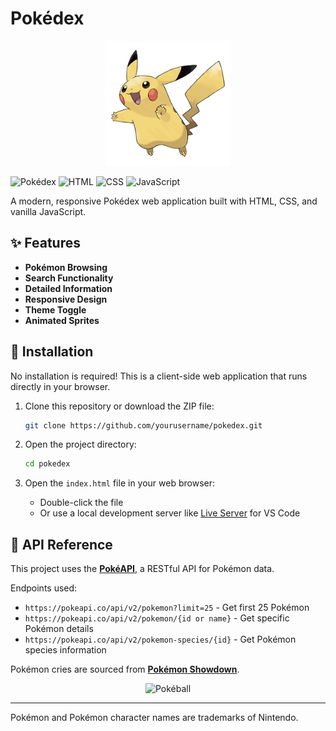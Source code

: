 # Pokédex

<div align="center">
  <img src="https://raw.githubusercontent.com/PokeAPI/sprites/master/sprites/pokemon/other/official-artwork/25.png" alt="Pikachu" width="200">
</div>

![Pokédex](https://img.shields.io/badge/Pok%C3%A9dex-Web%20App-red)
![HTML](https://img.shields.io/badge/HTML-5-orange)
![CSS](https://img.shields.io/badge/CSS-3-blue)
![JavaScript](https://img.shields.io/badge/JavaScript-ES6-yellow)

A modern, responsive Pokédex web application built with HTML, CSS, and vanilla JavaScript.

## ✨ Features

- **Pokémon Browsing**
- **Search Functionality**
- **Detailed Information**
- **Responsive Design**
- **Theme Toggle**
- **Animated Sprites**

## 🚀 Installation

No installation is required! This is a client-side web application that runs directly in your browser.

1. Clone this repository or download the ZIP file:

   ```bash
   git clone https://github.com/yourusername/pokedex.git
   ```

2. Open the project directory:

   ```bash
   cd pokedex
   ```

3. Open the `index.html` file in your web browser:
   - Double-click the file
   - Or use a local development server like [Live Server](https://marketplace.visualstudio.com/items?itemName=ritwickdey.LiveServer) for VS Code

## 🔌 API Reference

This project uses the [**PokéAPI**](https://pokeapi.co/), a RESTful API for Pokémon data.

Endpoints used:

- `https://pokeapi.co/api/v2/pokemon?limit=25` - Get first 25 Pokémon
- `https://pokeapi.co/api/v2/pokemon/{id or name}` - Get specific Pokémon details
- `https://pokeapi.co/api/v2/pokemon-species/{id}` - Get Pokémon species information

Pokémon cries are sourced from [**Pokémon Showdown**](https://play.pokemonshowdown.com/audio/cries/).

<div align="center" style="image-rendering: pixelated; image-rendering: crisp-edges;">
  <img src="https://raw.githubusercontent.com/PokeAPI/sprites/master/sprites/items/poke-ball.png" alt="Pokéball" width="75" style="image-rendering: pixelated; image-rendering: crisp-edges;">
</div>

---

Pokémon and Pokémon character names are trademarks of Nintendo.
